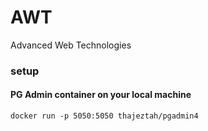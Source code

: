 # AWT
Advanced Web Technologies

### setup 

#### PG Admin container on your local machine
`docker run -p 5050:5050 thajeztah/pgadmin4`
